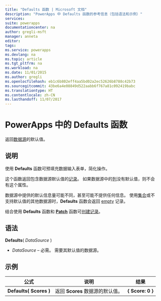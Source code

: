```yaml
---
title: "Defaults 函数 | Microsoft 文档"
description: "PowerApps 中 Defaults 函数的参考信息（包括语法和示例）"
services: 
suite: powerapps
documentationcenter: na
author: gregli-msft
manager: anneta
editor: 
tags: 
ms.service: powerapps
ms.devlang: na
ms.topic: article
ms.tgt_pltfrm: na
ms.workload: na
ms.date: 11/01/2015
ms.author: gregli
ms.openlocfilehash: eb1c6b802eff4aa5bd02a2ec52626b8788c42b73
ms.sourcegitcommit: 43be6a4e08849d522aabb6f767a81c092419babc
ms.translationtype: HT
ms.contentlocale: zh-CN
ms.lasthandoff: 11/07/2017
---
```

# <a name="defaults-function-in-powerapps"></a>PowerApps 中的 Defaults 函数
返回[数据源](../working-with-data-sources.md)的默认值。  

## <a name="description"></a>说明
使用 **Defaults** 函数可预填充数据输入表单，简化操作。

这个函数返回包含数据源默认值的[记录](../working-with-tables.md#records)。  如果数据源中的[列](../working-with-tables.md#columns)没有默认值，则不会有这个属性。

数据源中提供的默认信息量可能不同，甚至可能不提供任何信息。  使用[集合](../working-with-data-sources.md#collections)或不支持默认值的其他数据源时，**Defaults** 函数会返回 [empty](function-isblank-isempty.md) 记录。

结合使用 **Defaults** 函数和 **[Patch](function-patch.md)** 函数可[创建记录](../working-with-data-sources.md)。

## <a name="syntax"></a>语法
**Defaults**( *DataSource* )

* *DataSource* – 必需。 需要其默认值的数据源。

## <a name="examples"></a>示例
| 公式 | 说明 | 结果 |
| --- | --- | --- |
| **Defaults(&nbsp;Scores&nbsp;)** |返回 **Scores** 数据源的默认值。 |**{ Score: 0 }** |

